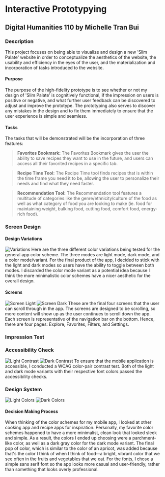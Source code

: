 # Interactive Prototypying

## Digital Humanities 110 by Michelle Tran Bui 

### Description
This project focuses on being able to visualize and design a new 'Slim Palate' website in order to conceptualize the aesthetics of the website, the usability and efficiency in the eyes of the user, and the materialization and incorporation of tasks introduced to the website. 

#### Purpose
The purpose of the high-fidelity prototype is to see whether or not my design of 'Slim Palate' is cognitively functional, if the impression on users is positive or negative, and what further user feedback can be discovered to adjust and improve the prototype. The prototyping also serves to discover any mistakes in the design and to fix them immediately to ensure that the user experience is simple and seamless.

#### Tasks
The tasks that will be demonstrated will be the incorporation of three features: 

> **Favorites Bookmark:** The Favorites Bookmark gives the user the ability to save recipes they want to use in the future, and users can access all their favorited recipes in a specific tab.

> **Recipe Time Tool:** The Recipe Time tool finds recipes that is within the time frame you need it to be, allowing the user to personalize their needs and find what they need faster. 

> **Recommendation Tool:** The Recommendation tool features a multitude of categories like the genre/ethnicity/culture of the food as well as what category of food you are looking to make (ie. food for maintaining weight, bulking food, cutting food, comfort food, energy-rich food).
### Screen Design

#### Design Variations

![Variations](variations.png)
Here are the three different color variations being tested for the general app color scheme. The three modes are light mode, dark mode, and a color mode/variant. For the final product of the app, I decided to stick with the light and dark modes so users have the ability to toggle between both modes. I discarded the color mode variant as a potential idea because I think the more minimalistic color schemes have a nicer aesthetic for the overall design.

#### Screens

![Screen Light](screenlight.png)
![Screen Dark](screendark.png)
These are the final four screens that the user can scroll through in the app. The screens are designed to be scrolling, so more content will show up as the user continues to scroll down the app. Each screen is representative of the navigation bar on the bottom. Hence, there are four pages: Explore, Favorites, Filters, and Settings. 

### Impression Test

### Accessibility Check

![Light Contrast](lightcontrast.png)
![Dark Contrast](darkcontrast.png)
To ensure that the mobile application is accessible, I conducted a WCAG color-pair contrast test. Both of the light and dark mode variants with their respective font colors passed the accessibility checks.

### Design System 

![Light Colors](lightcol.png)
![Dark Colors](darkcol.png)

#### Decision Making Process
When thinking of the color schemes for my mobile app, I looked at other cooking app and recipe apps for inspiration. Personally, my favorite color schemes happened to have a more minimalist, clean look that looked sleek and simple. As a result, the colors I ended up choosing were a parchment-like color, as well as a dark gray color for the dark mode variant. The final pop of color, which is similar to the color of an apricot, was added because that's the color I think of when I think of food--a bright, vibrant color that we see often in the fruits and vegetables that we eat. For the fonts, I chose a simple sans serif font so the app looks more casual and user-friendly, rather than something that looks overly professional.
